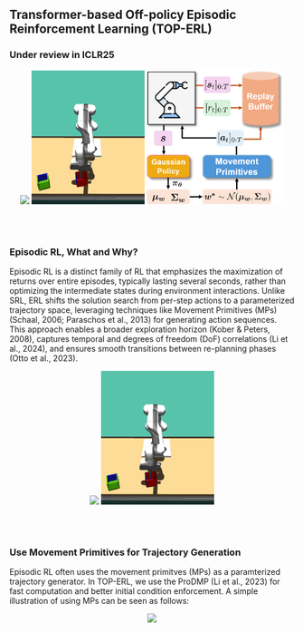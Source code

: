 ## Transformer-based Off-policy Episodic Reinforcement Learning (TOP-ERL)
### Under review in ICLR25

<p align="center">
  <img src='./web_assets/Metaworld.gif' width="200" />
  <img src='./web_assets/Box_Pushing.gif' width="200" />
  <img src='./web_assets/rollout.png' width="243" />
</p>
<br><br>

### Episodic RL, What and Why?
Episodic RL is a distinct family of RL that emphasizes the maximization of returns over entire episodes, typically lasting several seconds, rather than optimizing the intermediate states during environment interactions. Unlike SRL, ERL shifts the solution search from per-step actions to a parameterized trajectory space, leveraging techniques like Movement Primitives (MPs) (Schaal, 2006; Paraschos et al., 2013) for generating action sequences. This approach enables a broader exploration horizon (Kober & Peters, 2008),
captures temporal and degrees of freedom (DoF) correlations (Li et al., 2024), and ensures smooth transitions between re-planning phases (Otto et al., 2023).
<p align="center">
  <img src='./web_assets/Metaworld.gif' width="200" />
  <img src='./web_assets/Box_Pushing.gif' width="200" />
</p>
<br><br>

### Use Movement Primitives for Trajectory Generation
Episodic RL often uses the movement primitves (MPs) as a paramterized trajectory generator. In TOP-ERL, we use the ProDMP (Li et al., 2023) for fast computation and better initial condition enforcement. A simple illustration of using MPs can be seen as follows:

<p align="center">
  <img src='./web_assets/Metaworld.gif' width="200" />
</p>
<br><br>
